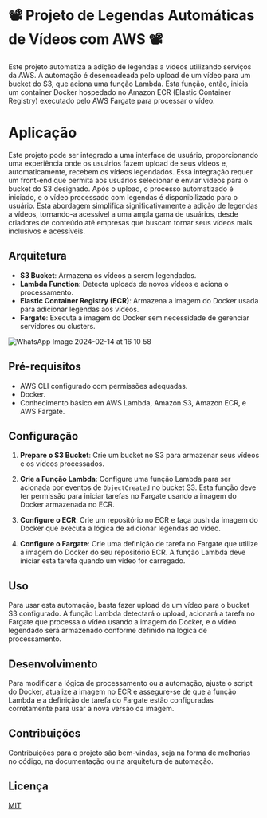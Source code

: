 # 📽 Projeto de Legendas Automáticas de Vídeos com AWS 📽

Este projeto automatiza a adição de legendas a vídeos utilizando serviços da AWS. A automação é desencadeada pelo upload de um vídeo para um bucket do S3, que aciona uma função Lambda. Esta função, então, inicia um container Docker hospedado no Amazon ECR (Elastic Container Registry) executado pelo AWS Fargate para processar o vídeo.

# Aplicação

Este projeto pode ser integrado a uma interface de usuário, proporcionando uma experiência onde os usuários fazem upload de seus vídeos e, automaticamente, recebem os vídeos legendados. Essa integração requer um front-end que permita aos usuários selecionar e enviar vídeos para o bucket do S3 designado. Após o upload, o processo automatizado é iniciado, e o vídeo processado com legendas é disponibilizado para o usuário. Esta abordagem simplifica significativamente a adição de legendas a vídeos, tornando-a acessível a uma ampla gama de usuários, desde criadores de conteúdo até empresas que buscam tornar seus vídeos mais inclusivos e acessíveis.

## Arquitetura

- **S3 Bucket**: Armazena os vídeos a serem legendados.
- **Lambda Function**: Detecta uploads de novos vídeos e aciona o processamento.
- **Elastic Container Registry (ECR)**: Armazena a imagem do Docker usada para adicionar legendas aos vídeos.
- **Fargate**: Executa a imagem do Docker sem necessidade de gerenciar servidores ou clusters.

![WhatsApp Image 2024-02-14 at 16 10 58](https://github.com/Sampaio-Vitor/legendario/assets/110466124/e58d5923-ba02-4fb7-8978-28008b3b67e9)


## Pré-requisitos

- AWS CLI configurado com permissões adequadas.
- Docker.
- Conhecimento básico em AWS Lambda, Amazon S3, Amazon ECR, e AWS Fargate.

## Configuração

1. **Prepare o S3 Bucket**: Crie um bucket no S3 para armazenar seus vídeos e os vídeos processados.

2. **Crie a Função Lambda**: Configure uma função Lambda para ser acionada por eventos de `ObjectCreated` no bucket S3. Esta função deve ter permissão para iniciar tarefas no Fargate usando a imagem do Docker armazenada no ECR.

3. **Configure o ECR**: Crie um repositório no ECR e faça push da imagem do Docker que executa a lógica de adicionar legendas ao vídeo.

4. **Configure o Fargate**: Crie uma definição de tarefa no Fargate que utilize a imagem do Docker do seu repositório ECR. A função Lambda deve iniciar esta tarefa quando um vídeo for carregado.

## Uso

Para usar esta automação, basta fazer upload de um vídeo para o bucket S3 configurado. A função Lambda detectará o upload, acionará a tarefa no Fargate que processa o vídeo usando a imagem do Docker, e o vídeo legendado será armazenado conforme definido na lógica de processamento.

## Desenvolvimento

Para modificar a lógica de processamento ou a automação, ajuste o script do Docker, atualize a imagem no ECR e assegure-se de que a função Lambda e a definição de tarefa do Fargate estão configuradas corretamente para usar a nova versão da imagem.


## Contribuições

Contribuições para o projeto são bem-vindas, seja na forma de melhorias no código, na documentação ou na arquitetura de automação.

## Licença

[MIT](LICENSE)
